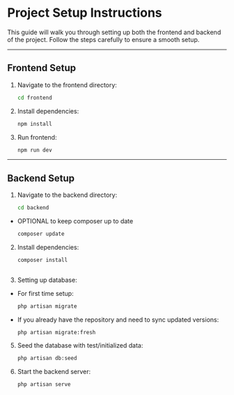 # Project Setup Instructions

This guide will walk you through setting up both the frontend and backend of the project. Follow the steps carefully to ensure a smooth setup.

---

## Frontend Setup

1. Navigate to the frontend directory:
   ```bash
   cd frontend
2. Install dependencies:
   ```bash
   npm install
2. Run frontend:
   ```bash
   npm run dev

---

## Backend Setup

1. Navigate to the backend directory:
   ```bash
   cd backend
 * OPTIONAL to keep composer up to date
   ```bash
   composer update
2. Install dependencies:
   ```bash
   composer install
  
4. Setting up database:
* For first time setup:
  ```bash
  php artisan migrate
* If you already have the repository and need to sync updated versions:
  ```bash
  php artisan migrate:fresh

5. Seed the database with test/initialized data:
    ```bash
    php artisan db:seed
6. Start the backend server:
    ```bash
    php artisan serve
